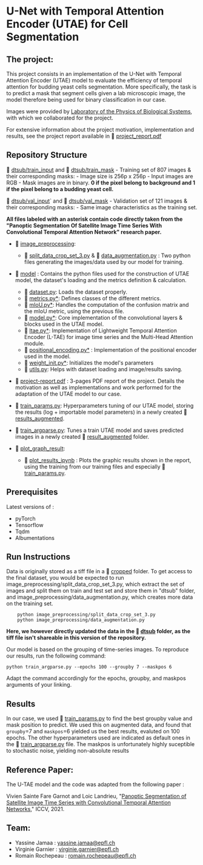 # U-Net with Temporal Attention Encoder (UTAE) for Cell Segmentation

## The project:
This project consists in an implementation of the U-Net with Temporal Attention Encoder (UTAE) model to evaluate the efficiency of temporal attention for budding yeast cells segmentation. More specifically, the task is to predict a mask that segment cells given a lab microscopic image, the model therefore being used for binary classification in our case.

Images were provided by [Laboratory of the Physics of Biological Systems](https://www.epfl.ch/labs/lpbs/), with which we collaborated for the project.

For extensive information about the project motivation, implementation and results, see the project report available in 📖 [project_report.pdf](project_report.pdf)

## Repository Structure

📂 [dtsub/train_input](dtsub/train_input/) and 📂 [dtsub/train_mask](dtsub/train_mask/) - Training set of 807 images & their corresponding masks:
    - Image size is 256p x 256p
    - Input images are RGB
    - Mask images are in binary. **0 if the pixel belong to background and 1 if the pixel belong to a budding yeast cell.**

 📂 [dtsub/val_input](dtsub/val_input/)` and 📂 [dtsub/val_mask](dtsub/val_mask/) - Validation set of 121 images & their corresponding masks:
    - Same image characteristics as the training set.


**All files labeled with an asterisk contain code directly taken from the "Panoptic Segmentation Of Satellite Image Time Series With Convolutional Temporal Attention Network" research paper.**

- 📂 [image_preprocessing](image_preprocessing/): 
    -  📄 [split_data_crop_set_3.py](image_preprocessing/split_data_crop_set_3.py) & 📄 [data_augmentation.py](image_preprocessing/data_augmentation.py) : Two python files generating the images/data used by our model for training. 
- 📂 [model](model/) : Contains the python files used for the construction of UTAE model, the dataset's loading and the metrics definition & calculation.
    - 📄 [dataset.py](model/dataset.py): Loads the dataset properly.
    - 📄 [metrics.py*](model/metrics.py): Defines classes of the different metrics.
    - 📄 [mIoU.py*](model/miou.py): Handles the computation of the confusion matrix and the mIoU metric, using the previous file.
    - 📄 [model.py*](model/model.py): Core implementation of the convolutional layers & blocks used in the UTAE model.
    - 📄 [ltae.py*](model/ltae.py): Implementation of Lightweight Temporal Attention Encoder (L-TAE) for image time series and the Multi-Head Attention module.
    - 📄 [positional_encoding.py*](model/positional_encoding.py) : Implementation of the positional encoder used in the model. 
    - 📄 [weight_init.py*](model/weight_init.py): Initializes the model's parameters 
    - 📄 [utils.py](model/utils.py): Helps with dataset loading and image/results saving.

- 📖 [project-report.pdf](project-report.pdf) : 3-pages PDF report of the project. Details the motivation as well as implementations and work performed for the adaptation of the UTAE model to our case.

- 📄 [train_params.py](train_params.py): Hyperparameters tuning of our UTAE model, storing the results (log + importable model parameters) in a newly created 📂 [results_augmented](results_augmented/).

- 📄 [train_argparse.py](train_argparse.py): Tunes a train UTAE model and saves predicted images in a newly created 📂 [result_augmented](result_augmented/) folder.

- 📂 [plot_graph_result](plot_graph_result/): 
    -  📄 [plot_results_ipynb](plot_graph_result/plot_results.ipynb) : Plots the graphic results shown in the report, using the training from our training files and especially 📄 [train_params.py](train_params.py).


## Prerequisites
Latest versions of :
- pyTorch
- Tensorflow
- Tqdm
- Albumentations

## Run Instructions 

Data is originally stored as a tiff file in a 📂 [cropped](cropped/) folder. To get access to the final dataset, you would be expected to run image_preprocessing/split_data_crop_set_3.py, which extract the set of images and split them on train and test set and store them in "dtsub" folder, and image_preprocessing/data_augmentation.py, which creates more data on the training set.

```
    python image_preprocessing/split_data_crop_set_3.py
    python image_preprocessing/data_augmentation.py

```

**Here, we however directly updated the data in the 📂 [dtsub](sub/) folder, as the tiff file isn't shareable in this version of the repository.**

Our model is based on the grouping of time-series images. To reproduce our results, run the following command: 

    python train_argparse.py --epochs 100 --groupby 7 --maskpos 6

Adapt the command accordingly for the epochs, groupby, and maskpos arguments of your linking.

## Results 

In our case, we used 📄 [train_params.py](train_params.py) to find the best groupby value and mask position to predict. We used this on augmented data, and found that `groupby`=7 and `maskpos`=6 yielded us the best results, evaluted on 100 epochs. The other hyperparameters used are indicated as default ones in the 📄 [train_argparse.py](train_argparse.py) file. The maskpos is unfortunately highly suceptible to stochastic noise, yielding non-absolute results

## Reference Paper:

The U-TAE model and the code was adapted from the following paper :

Vivien Sainte Fare Garnot and Loic Landrieu, "[Panoptic Segmentation of Satellite Image Time Series with Convolutional Temporal Attention Networks](https://arxiv.org/abs/2104.05495)," ICCV, 2021.


## Team:

  - Yassine Jamaa : yassine.jamaa@epfl.ch
  - Virginie Garnier : virginie.garnier@epfl.ch 
  - Romain Rochepeau : romain.rochepeau@epfl.ch
